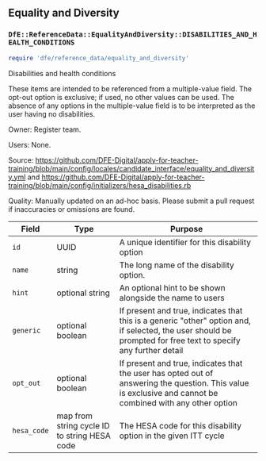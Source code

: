 ## Equality and Diversity

### `DfE::ReferenceData::EqualityAndDiversity::DISABILITIES_AND_HEALTH_CONDITIONS`

```ruby
require 'dfe/reference_data/equality_and_diversity'
```

Disabilities and health conditions

These items are intended to be referenced from a multiple-value field. The opt-out option is exclusive; if used, no other values can be used. The absence of any options in the multiple-value field is to be interpreted as the user having no disabilities.

Owner: Register team.

Users: None.

Source: https://github.com/DFE-Digital/apply-for-teacher-training/blob/main/config/locales/candidate_interface/equality_and_diversity.yml and https://github.com/DFE-Digital/apply-for-teacher-training/blob/main/config/initializers/hesa_disabilities.rb

Quality: Manually updated on an ad-hoc basis. Please submit a pull request if inaccuracies or omissions are found.

| Field       | Type                                         | Purpose                                                                                                                                                        |
|-------------|----------------------------------------------|----------------------------------------------------------------------------------------------------------------------------------------------------------------|
| `id`        | UUID                                         | A unique identifier for this disability option                                                                                                                 |
| `name`      | string                                       | The long name of the disability option.                                                                                                                        |
| `hint`      | optional string                              | An optional hint to be shown alongside the name to users                                                                                                       |
| `generic`   | optional boolean                             | If present and true, indicates that this is a generic "other" option and, if selected, the user should be prompted for free text to specify any further detail |
| `opt_out`   | optional boolean                             | If present and true, indicates that the user has opted out of answering the question. This value is exclusive and cannot be combined with any other option     |
| `hesa_code` | map from string cycle ID to string HESA code | The HESA code for this disability option in the given ITT cycle                                                                                                |
